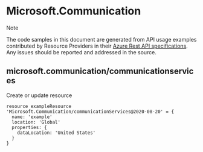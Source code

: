 # Microsoft.Communication
  
> [!NOTE]
> The code samples in this document are generated from API usage examples contributed by Resource Providers in their [Azure Rest API specifications](https://github.com/Azure/azure-rest-api-specs). Any issues should be reported and addressed in the source.


## microsoft.communication/communicationservices

Create or update resource
```bicep
resource exampleResource 'Microsoft.Communication/communicationServices@2020-08-20' = {
  name: 'example'
  location: 'Global'
  properties: {
    dataLocation: 'United States'
  }
}
```
